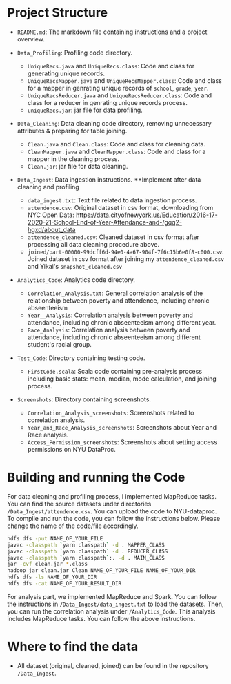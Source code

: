 # Project Structure

- `README.md`: The markdown file containing instructions and a project overview.

- `Data_Profiling`: Profiling code directory.
  - `UniqueRecs.java` and `UniqueRecs.class`: Code and class for generating unique records.
  - `UniqueRecsMapper.java` and `UniqueRecsMapper.class`: Code and class for a mapper in genrating unique records of `school`, `grade`, `year`.
  - `UniqueRecsReducer.java` and `UniqueRecsReducer.class`: Code and class for a reducer in genrating unique records process.
  - `uniqueRecs.jar`: jar file for data profiling.

- `Data_Cleaning`: Data cleaning code directory, removing unnecessary attributes & preparing for table joining.
    - `Clean.java` and `Clean.class`: Code and class for cleaning data.
    - `CleanMapper.java` and `CleanMapper.class`: Code and class for a mapper in the cleaning process.
    - `Clean.jar`: jar file for data cleaning.

- `Data_Ingest`: Data ingestion instructions. **Implement after data cleaning and profiling
  - `data_ingest.txt`: Text file related to data ingestion process.
  - `attendence.csv`: Original dataset in csv format, downloading from NYC Open Data: https://data.cityofnewyork.us/Education/2016-17-2020-21-School-End-of-Year-Attendance-and-/gqq2-hgxd/about_data 
  - `attendence_cleaned.csv`: Cleaned dataset in csv format after processing all data cleaning procedure above.
  - `joined/part-00000-99dcff6d-94e0-4a67-904f-7f6c15b6e0f8-c000.csv`: Joined dataset in csv format after joining my `attendence_cleaned.csv` and Yikai's `snapshot_cleaned.csv`

- `Analytics_Code`: Analytics code directory.
  - `Correlation_Analysis.txt`: General correlation analysis of the relationship between poverty and attendence, including chronic abseenteeism
  - `Year__Analysis`: Correlation analysis between poverty and attendance, including chronic abseenteeism among different year.
  - `Race_Analysis`: Correlation analysis between poverty and attendance, including chronic abseenteeism among different student's racial group.

- `Test_Code`: Directory containing testing code.
  - `FirstCode.scala`: Scala code containing pre-analysis process including basic stats: mean, median, mode calculation, and joining process.

- `Screenshots`: Directory containing screenshots.
  - `Correlation_Analysis_screenshots`: Screenshots related to correlation analysis.
  - `Year_and_Race_Analysis_screenshots`: Screenshots about Year and Race analysis.
  - `Access_Permission_screenshots`: Screenshots about setting access permissions on NYU DataProc.


# Building and running the Code

For data cleaning and profiling process, I implemented MapReduce tasks. You can find the source datasets under directories `/Data_Ingest/attendence.csv`. You can upload the code to NYU-dataproc. To complie and run the code, you can follow the instructions below. Please change the name of the code/file accordingly.

```bash
hdfs dfs -put NAME_OF_YOUR_FILE
javac -classpath `yarn classpath` -d . MAPPER_CLASS
javac -classpath `yarn classpath` -d . REDUCER_CLASS
javac -classpath `yarn classpath`:. -d . MAIN_CLASS
jar -cvf clean.jar *.class
hadoop jar clean.jar Clean NAME_OF_YOUR_FILE NAME_OF_YOUR_DIR
hdfs dfs -ls NAME_OF_YOUR_DIR
hdfs dfs -cat NAME_OF_YOUR_RESULT_DIR
```

For analysis part, we implemented MapReduce and Spark. You can follow the instructions in `/Data_Ingest/data_ingest.txt` to load the datasets. Then, you can run the correlation analysis under `/Analytics_Code`. This analysis includes MapReduce tasks. You can follow the above instructions.

# Where to find the data
- All dataset (original, cleaned, joined) can be found in the repository `/Data_Ingest`.